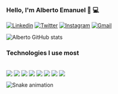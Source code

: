 ### Hello, I'm Alberto Emanuel 👋 💻 

[![Linkedin](https://img.shields.io/badge/LinkedIn-0077B5?style=for-the-badge&logo=linkedin&logoColor=white
)](https://www.linkedin.com/in/alberto-emanuel-164bbb238/) [![Twitter](https://img.shields.io/badge/Twitter-1DA1F2?style=for-the-badge&logo=twitter&logoColor=white
)](https://twitter.com/albertoemanuelt) [![Instagram](https://img.shields.io/badge/Instagram-E4405F?style=for-the-badge&logo=instagram&logoColor=white)](https://www.instagram.com/albertoemanuel01/) [![Gmail](https://img.shields.io/badge/Gmail-D14836?style=for-the-badge&logo=gmail&logoColor=white
)](albertoemanuel.dev@gmail.com)

![Alberto GitHub stats](https://github-readme-stats.vercel.app/api?username=albertoemanuldev&show_icons=true&theme=dracula)

### Technologies I use most

<div style="display: inline_block"><br/>
    <img align="center" all="html5" src="https://img.shields.io/badge/HTML5-E34F26?style=for-the-badge&logo=html5&logoColor=white" />
        <img align="center" all="css3" src="https://img.shields.io/badge/CSS3-1572B6?style=for-the-badge&logo=css3&logoColor=white" />
           <img align="center" all="javascript" src="https://img.shields.io/badge/JavaScript-323330?style=for-the-badge&logo=javascript&logoColor=F7DF1E" />
            <img align="center" all="c++" src="https://img.shields.io/badge/C%2B%2B-00599C?style=for-the-badge&logo=c%2B%2B&logoColor=white" />
             <img align="center" all="php" src="https://img.shields.io/badge/PHP-777BB4?style=for-the-badge&logo=php&logoColor=white" />
            <img align="center" all="dart" src="https://img.shields.io/badge/Dart-0175C2?style=for-the-badge&logo=dart&logoColor=white" />
             <img align="center" all="flutter" src="https://img.shields.io/badge/Flutter-02569B?style=for-the-badge&logo=flutter&logoColor=white" />
            <img align="center" all="mysql" src="https://img.shields.io/badge/MySQL-00000F?style=for-the-badge&logo=mysql&logoColor=white" />
<div>

  ![Snake animation](https://github.com/albertoemanuldev/albertoemanuldev/blob/output/github-contribution-grid-snake.svg)

